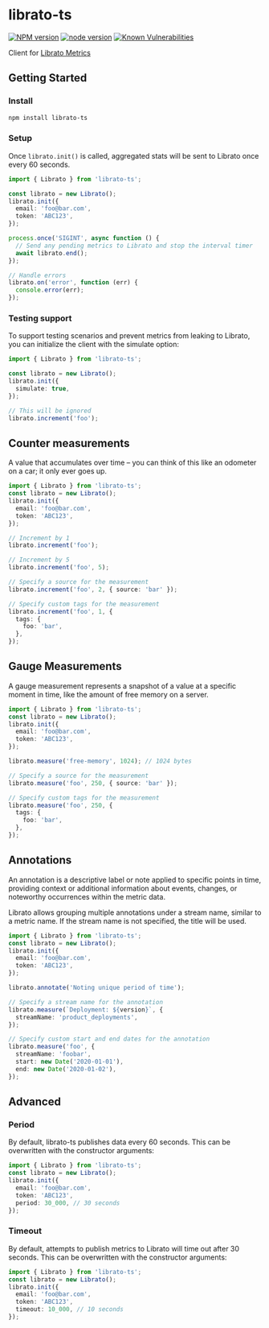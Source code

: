 # librato-ts

[![NPM version](https://img.shields.io/npm/v/librato-ts.svg?style=flat)](https://npmjs.org/package/librato-ts)
[![node version](https://img.shields.io/node/v/librato-ts.svg?style=flat)](https://nodejs.org)
[![Known Vulnerabilities](https://snyk.io/test/npm/librato-ts/badge.svg)](https://snyk.io/test/npm/librato-ts)

Client for [Librato Metrics](http://metrics.librato.com/)

## Getting Started

### Install

```sh
npm install librato-ts
```

### Setup

Once `librato.init()` is called, aggregated stats will be sent to Librato once every 60 seconds.

```ts
import { Librato } from 'librato-ts';

const librato = new Librato();
librato.init({
  email: 'foo@bar.com',
  token: 'ABC123',
});

process.once('SIGINT', async function () {
  // Send any pending metrics to Librato and stop the interval timer
  await librato.end();
});

// Handle errors
librato.on('error', function (err) {
  console.error(err);
});
```

### Testing support

To support testing scenarios and prevent metrics from leaking to Librato, you can initialize the client with the simulate option:

```ts
import { Librato } from 'librato-ts';

const librato = new Librato();
librato.init({
  simulate: true,
});

// This will be ignored
librato.increment('foo');
```

## Counter measurements

A value that accumulates over time – you can think of this like an odometer on a car; it only ever goes up.

```ts
import { Librato } from 'librato-ts';
const librato = new Librato();
librato.init({
  email: 'foo@bar.com',
  token: 'ABC123',
});

// Increment by 1
librato.increment('foo');

// Increment by 5
librato.increment('foo', 5);

// Specify a source for the measurement
librato.increment('foo', 2, { source: 'bar' });

// Specify custom tags for the measurement
librato.increment('foo', 1, {
  tags: {
    foo: 'bar',
  },
});
```

## Gauge Measurements

A gauge measurement represents a snapshot of a value at a specific moment in time, like the amount of free memory on a server.

```ts
import { Librato } from 'librato-ts';
const librato = new Librato();
librato.init({
  email: 'foo@bar.com',
  token: 'ABC123',
});

librato.measure('free-memory', 1024); // 1024 bytes

// Specify a source for the measurement
librato.measure('foo', 250, { source: 'bar' });

// Specify custom tags for the measurement
librato.measure('foo', 250, {
  tags: {
    foo: 'bar',
  },
});
```

## Annotations

An annotation is a descriptive label or note applied to specific points in time, providing context or additional
information about events, changes, or noteworthy occurrences within the metric data.

Librato allows grouping multiple annotations under a stream name, similar to a metric name. If the stream name is
not specified, the title will be used.

```ts
import { Librato } from 'librato-ts';
const librato = new Librato();
librato.init({
  email: 'foo@bar.com',
  token: 'ABC123',
});

librato.annotate('Noting unique period of time');

// Specify a stream name for the annotation
librato.measure(`Deployment: ${version}`, {
  streamName: 'product_deployments',
});

// Specify custom start and end dates for the annotation
librato.measure('foo', {
  streamName: 'foobar',
  start: new Date('2020-01-01'),
  end: new Date('2020-01-02'),
});
```

## Advanced

### Period

By default, librato-ts publishes data every 60 seconds. This can be overwritten with the constructor arguments:

```ts
import { Librato } from 'librato-ts';
const librato = new Librato();
librato.init({
  email: 'foo@bar.com',
  token: 'ABC123',
  period: 30_000, // 30 seconds
});
```

### Timeout

By default, attempts to publish metrics to Librato will time out after 30 seconds. This can be overwritten with the constructor arguments:

```ts
import { Librato } from 'librato-ts';
const librato = new Librato();
librato.init({
  email: 'foo@bar.com',
  token: 'ABC123',
  timeout: 10_000, // 10 seconds
});
```
